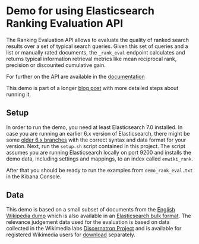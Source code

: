 # Demo for using Elasticsearch Ranking Evaluation API

The Ranking Evaluation API allows to evaluate the quality of ranked search results over a set of typical search queries. Given this set of queries and a list or manually rated documents, the `_rank_eval` endpoint calculates and returns typical information retrieval metrics like mean reciprocal rank, precision or discounted cumulative gain.

For further on the API are available in the [documentation](https://www.elastic.co/guide/en/elasticsearch/reference/current/search-rank-eval.html)

This demo is part of a longer [blog post](https://www.elastic.co/blog/made-to-measure-how-to-use-the-ranking-evaluation-api-in-elasticsearch) with more detailed steps about running it.

## Setup

In order to run the demo, you need at least Elasticsearch 7.0 installed.
In case you are running an earlier 6.x version of Elasticsearch, there might be some [older 6.x branches](https://github.com/cbuescher/rankEvalDemo/branches)
with the correct syntax and data format for your version.
Next, run the `setup.sh` script contained in this project. The script assumes you are running Elasticsearch locally on port 9200 and installs the demo data, including settings and mappings, to an index called `enwiki_rank`. 

After that you should be ready to run the examples from `demo_rank_eval.txt` in the Kibana Console.

## Data

This demo is based on a small subset of documents from the [English Wikipedia dump](https://dumps.wikimedia.org)
which is also available in an [Elasticsearch bulk format](https://dumps.wikimedia.org/other/cirrussearch/).
The relevance judgement data used for the evaluation is based on data collected in the Wikimedia labs [Discernatron Project](https://discernatron.wmflabs.org/login)
and is available for registered Wikimedia users for [download](https://discernatron.wmflabs.org/scores/all) separately. 
